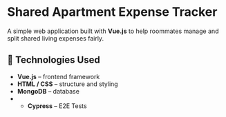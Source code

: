 # Shared Apartment Expense Tracker

A simple web application built with **Vue.js** to help roommates manage and split shared living expenses fairly.

## 🧰 Technologies Used

- **Vue.js** – frontend framework
- **HTML / CSS** – structure and styling
- **MongoDB** – database
- - **Cypress** – E2E Tests
